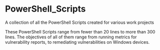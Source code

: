 # PowerShell_Scripts
A collection of all the PowerShell Scripts created for various work projects

These PowerShell Scripts range from fewer than 20 lines to more than 300 lines. 
The objectives of all of them range from running metrics for vulnerability reports, to remediating vulnerabilities on Windows devices. 
